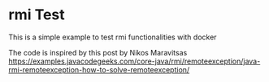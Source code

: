 # rmi Test

This is a simple example to test rmi functionalities with docker

The code is inspired by this post by Nikos Maravitsas
https://examples.javacodegeeks.com/core-java/rmi/remoteexception/java-rmi-remoteexception-how-to-solve-remoteexception/



